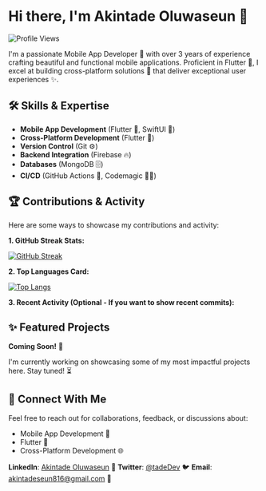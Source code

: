 # Hi there, I'm Akintade Oluwaseun 👋

![Profile Views](https://komarev.com/ghpvc/?username=tade-dev&color=green)

I'm a passionate Mobile App Developer 📱 with over 3 years of experience crafting beautiful and functional mobile applications. Proficient in Flutter 💙, I excel at building cross-platform solutions 🚀 that deliver exceptional user experiences ✨.

## 🛠️ Skills & Expertise

- **Mobile App Development** (Flutter 💙, SwiftUI 🍎)
- **Cross-Platform Development** (Flutter 💙)
- **Version Control** (Git ⚙️)
- **Backend Integration** (Firebase 🔥)
- **Databases** (MongoDB 🗄️)
- **CI/CD** (GitHub Actions 🚀, Codemagic 🧙‍♂️)

## 🏆 Contributions & Activity

Here are some ways to showcase my contributions and activity:

**1. GitHub Streak Stats:**

[![GitHub Streak](https://streak-stats.demolab.com/?user=tade-dev&theme=radical)](https://git.io/streak-stats)

**2. Top Languages Card:**

[![Top Langs](https://github-readme-stats.vercel.app/api/top-langs/?username=tade-dev&layout=compact&theme=radical)](https://github.com/anuraghazra/github-readme-stats)

**3. Recent Activity (Optional - If you want to show recent commits):**

## ✨ Featured Projects

**Coming Soon!** 🚧

I'm currently working on showcasing some of my most impactful projects here. Stay tuned! ⏳

## 🤝 Connect With Me

Feel free to reach out for collaborations, feedback, or discussions about:

- Mobile App Development 📱
- Flutter 💙
- Cross-Platform Development 🌐

**LinkedIn**: [Akintade Oluwaseun](https://www.linkedin.com/in/oluwaseun-akintade-620b26223) 💼
**Twitter**: [@tadeDev](https://x.com/tadeDev_) 🐦
**Email**: akintadeseun816@gmail.com 📧
